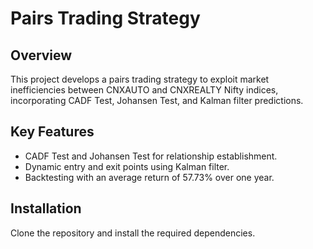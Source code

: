 # Pairs Trading Strategy

## Overview
This project develops a pairs trading strategy to exploit market inefficiencies between CNXAUTO and CNXREALTY Nifty indices, incorporating CADF Test, Johansen Test, and Kalman filter predictions.

## Key Features
- CADF Test and Johansen Test for relationship establishment.
- Dynamic entry and exit points using Kalman filter.
- Backtesting with an average return of 57.73% over one year.

## Installation
Clone the repository and install the required dependencies.
